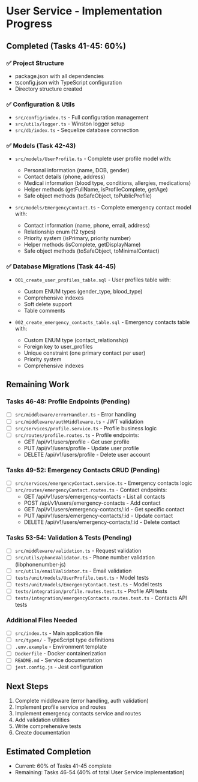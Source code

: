 # User Service - Implementation Progress

## Completed (Tasks 41-45: 60%)

### ✅ Project Structure
- package.json with all dependencies
- tsconfig.json with TypeScript configuration
- Directory structure created

### ✅ Configuration & Utils
- `src/config/index.ts` - Full configuration management
- `src/utils/logger.ts` - Winston logger setup
- `src/db/index.ts` - Sequelize database connection

### ✅ Models (Task 42-43)
- `src/models/UserProfile.ts` - Complete user profile model with:
  - Personal information (name, DOB, gender)
  - Contact details (phone, address)
  - Medical information (blood type, conditions, allergies, medications)
  - Helper methods (getFullName, isProfileComplete, getAge)
  - Safe object methods (toSafeObject, toPublicProfile)

- `src/models/EmergencyContact.ts` - Complete emergency contact model with:
  - Contact information (name, phone, email, address)
  - Relationship enum (12 types)
  - Priority system (isPrimary, priority number)
  - Helper methods (isComplete, getDisplayName)
  - Safe object methods (toSafeObject, toMinimalContact)

### ✅ Database Migrations (Task 44-45)
- `001_create_user_profiles_table.sql` - User profiles table with:
  - Custom ENUM types (gender_type, blood_type)
  - Comprehensive indexes
  - Soft delete support
  - Table comments

- `002_create_emergency_contacts_table.sql` - Emergency contacts table with:
  - Custom ENUM type (contact_relationship)
  - Foreign key to user_profiles
  - Unique constraint (one primary contact per user)
  - Priority system
  - Comprehensive indexes

## Remaining Work

### Tasks 46-48: Profile Endpoints (Pending)
- [ ] `src/middleware/errorHandler.ts` - Error handling
- [ ] `src/middleware/authMiddleware.ts` - JWT validation
- [ ] `src/services/profile.service.ts` - Profile business logic
- [ ] `src/routes/profile.routes.ts` - Profile endpoints:
  - GET /api/v1/users/profile - Get user profile
  - PUT /api/v1/users/profile - Update user profile
  - DELETE /api/v1/users/profile - Delete user account

### Tasks 49-52: Emergency Contacts CRUD (Pending)
- [ ] `src/services/emergencyContact.service.ts` - Emergency contacts logic
- [ ] `src/routes/emergencyContact.routes.ts` - Contact endpoints:
  - GET /api/v1/users/emergency-contacts - List all contacts
  - POST /api/v1/users/emergency-contacts - Add contact
  - GET /api/v1/users/emergency-contacts/:id - Get specific contact
  - PUT /api/v1/users/emergency-contacts/:id - Update contact
  - DELETE /api/v1/users/emergency-contacts/:id - Delete contact

### Tasks 53-54: Validation & Tests (Pending)
- [ ] `src/middleware/validation.ts` - Request validation
- [ ] `src/utils/phoneValidator.ts` - Phone number validation (libphonenumber-js)
- [ ] `src/utils/emailValidator.ts` - Email validation
- [ ] `tests/unit/models/UserProfile.test.ts` - Model tests
- [ ] `tests/unit/models/EmergencyContact.test.ts` - Model tests
- [ ] `tests/integration/profile.routes.test.ts` - Profile API tests
- [ ] `tests/integration/emergencyContacts.routes.test.ts` - Contacts API tests

### Additional Files Needed
- [ ] `src/index.ts` - Main application file
- [ ] `src/types/` - TypeScript type definitions
- [ ] `.env.example` - Environment template
- [ ] `Dockerfile` - Docker containerization
- [ ] `README.md` - Service documentation
- [ ] `jest.config.js` - Jest configuration

## Next Steps

1. Complete middleware (error handling, auth validation)
2. Implement profile service and routes
3. Implement emergency contacts service and routes
4. Add validation utilities
5. Write comprehensive tests
6. Create documentation

## Estimated Completion

- Current: 60% of Tasks 41-45 complete
- Remaining: Tasks 46-54 (40% of total User Service implementation)
